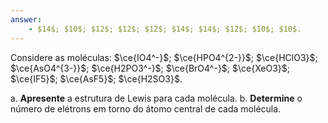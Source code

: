 ```yaml
---
answer:
    - $14$; $10$; $12$; $12$; $12$; $14$; $14$; $12$; $10$; $10$.
---
```


Considere as moléculas: $\ce{IO4^-}$; $\ce{HPO4^{2-}}$; $\ce{HClO3}$; $\ce{AsO4^{3-}}$; $\ce{H2PO3^-}$; $\ce{BrO4^-}$; $\ce{XeO3}$; $\ce{IF5}$; $\ce{AsF5}$; $\ce{H2SO3}$.

a. **Apresente** a estrutura de Lewis para cada molécula.
b. **Determine** o número de elétrons em torno do átomo central de cada molécula.

